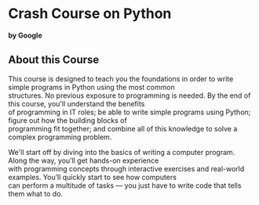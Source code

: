 # Crash Course on Python

**by Google**

## About this Course

This course is designed to teach you the foundations in order to write simple programs in Python using the most common\
structures. No previous exposure to programming is needed. By the end of this course, you'll understand the benefits\
of programming in IT roles; be able to write simple programs using Python; figure out how the building blocks of\
programming fit together; and combine all of this knowledge to solve a complex programming problem.

We'll start off by diving into the basics of writing a computer program. Along the way, you’ll get hands-on experience\
with programming concepts through interactive exercises and real-world examples. You’ll quickly start to see how computers\
can perform a multitude of tasks — you just have to write code that tells them what to do.